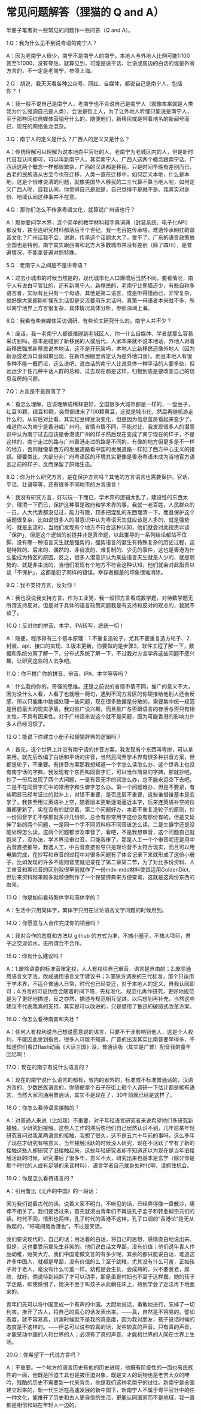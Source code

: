 # 常见问题解答（狸猫的 Q and A）

半册子笔者对一些常见的问题作一些问答（Q and A）。

1.Q：我为什么见不到说粤语的南宁人？

A：因为老南宁人很少，南宁不是南宁人的南宁，本地人与外地人比例可能1:100甚至1:1000，没有夸张，就算见到，可能是说平话、壮语或周边的白话的或是外省方言的，不一定是老南宁，参照上海。

2.Q：胡说，我天天看各种公众号、网红、自媒体，都说自己是南宁人，包括你？！

A：我一般不说自己是南宁人，老南宁也不会说自己是南宁人（就像本来就是人类我为什么强调自己是人类），会说是街上人，为了让外地人听懂只能说是南宁人，至于那些网红自媒体营销号什么的，随便他们，新移民或是带着地名的新闻号而已，现在的网络鱼龙混杂。

3.Q：南宁人的定义是什么？广西人的定义又是什么？

A：传统理解可以理解为说本地白平官壮的人，老南宁为老城区内的人，但是新时代自我认同即可，可以叫新南宁人，其实南宁人、广西人这两个概念跟南宁话、广西话这两个概念一样都很繁杂，广西的汉语都是移民，只是时间早晚有差别而已，古老的民族语从古至今也在迁移，人类一直在迁移中，如何定义本地，什么是本地，这是个很难说清的问题，就像美国华人移民的二三代算不算当地人呢，如何定义广西人呢，自我认同，你觉得自己是就是，自己觉得不是就不是。我其实对身份、地域认同这种事并不在意。

4.Q：那你们怎么不传承粤语文化，就算说广州话也行？

A：那你要问学术界，连个简单的教学材料和字典词典（封装系统、电子化API）都没有，甚至连研究材料都落后半个世纪，我一老百姓传承啥，难道传承网红的谐音文化？广州话我不会，谢谢，传承这个话题太大了，受不了。广东的语言政策放全国也是特例，南宁其实跟西南和北方大多数城市并没有差别（除了四川），是普遍情况，不能拿普遍对照特殊。

5.Q：老南宁人之间是不是讲粤语？

A：过去小城市的时候当然是的，现代城市化人口爆增后当然不同，要看情况，南宁人有说白平官壮的，还有新南宁人、新移民的，老南宁比熊猫还少，有些自称多语言者，实际有且只有一个母语，其他是第二语言，或是听得懂而已，非常复杂，就好像大家都能听懂东北话但是交流要用东北话吗，真第一母语者本来就不多，所以南宁地界上方言很复杂，具体情况具体分析，参照深圳上海。

6.Q：我看有些自媒体采访调研、有些论文研究什么的，南宁人并不少？

A：废话，我一老南宁人都很难碰到老城区人，你一什么自媒体、学者就那么容易采访到吗，基本是碰到了新移民的人或后代，人家本来就不说本地话，外地人对着新移民强求新移民说本地话，这不是开玩笑吗，本地人比新移民还像外地人（因为新派或老派口音如果出现，在新市民眼里肯定认为是外地口音）。而且本地人有很多种不能一概而论，这么说吧，说白话的南宁人比说具体一种平话的人要多些，但远远少于任几种平话人群的总和，过去现在都是这样，归根到底是要改变自己的信息茧房的问题。

7.Q：方言是不是衰落了？

A：看怎么理解，应该理解成稀释更好，全国很多大城市都是一样的，一盘豆子，红豆10颗，绿豆10颗，突然倒进来了100颗黄豆，这就是城市化，然后再随机游走什么的，从前后对比看，其实红豆绿豆没变化，但是因为信息茧房看起来变少了，难道你以为南宁是香港或广州吗，省情市情不同，不能对比，我发现很多人的潜意识中认为南宁过去应该是香港或广州的样子然后现在变成了南宁现在的样子，不是这样的，南宁走过的路与广州香港走过的路是不同的，有像的地方但更多是不一样的地方，否则就像拿西方的发展道路看中国的发展道路一样犯了西方中心主义的错误。硬要类比，大部分非广府粤语区的环境其实更像是香港粤语未成为当地官方语言之前的样子，反而保留了原始生态。

8.Q：你为什么研究方言，是在保护方言吗？其他的方言语言也需要保护，官话、平话、壮语等等，还有很多不同地市的方言语言！

A：我没有研究方言，好玩玩一下而已，学术界的逻辑太乱了，建设性的东西太少，理清一下而已，保护这种事是政府和学术界的事，我就一老百姓，人民群众的一员，人大代表都没见过，能力有限，顶多把混乱的东西理清一下。而且保护这个话题很复杂，比如说很多人的潜意识中认为粤语天生就应该是人多的、就是强势的、就是主流的，当他们发现有个地方不符合这种认知，他们就会对此指责以谈「保护」，但是这个逻辑的前提并非是真命题，以此推导的一系列结论都站不住脚，没有哪一种语言天生就是强势的，强势语言的诞生有特殊复杂的历史过程，这是特殊的、后来的、偶然的、非自发的、难复制的、少见的事件，这也是香港为什么能成为特区的原因。反之，很多人潜意识认为某些语言天生就是人少的、就是弱势的、就是非主流的，当他们发现有个地方不符合这种认知，他们就会对此指责以谈「不保护」，这都是犯了同样的错误，幸存者偏差的印象很难消除。

9.Q：我不支持方言，反对你！

A：我也没说我支持方言，作为工业党，我一般把方言看成数学题，对待数学题无所谓支持反对。但是对于具体的语言政策问题我是有支持和反对的观点的，我就不谈了。

10.Q：反对你的拼音、本字、IPA转写，统统一切！

A：随便，程序界有三个基本原理：1.不重复造轮子，尤其不要重复造方轮子、2.封装、api、接口的实现、3.版本更新。你要做的是步骤3，软件工程了解一下，数据和系统分离了解一下，分布式系统了解一下，不过我对方言学界这些问题不感兴趣，让研究这些的人去争吧。

11.Q：你不推广你的拼音、审音、IPA、本字等等吗？

A：什么我的你的，奇怪的思维。还是之前说的省情市情不同，推广的意义不大，因为没什么人看，人看了也就哦一两句，遇到不同方言区的你硬推给他别人还会反感，所以只能集中数据处理一些问题，现在很多数据是分散的，需要集中统一规范是目前最大的现实矛盾，我对推广没兴趣，而且推广与否跟语言的存活与否只有相关性，不具有因果性。对于广州话来说这个就不是问题，因为可能香港的影响力许多人已经习惯了。

12.Q：能说下你建立小册子和狸猫辞典的逻辑吗？

A：首先，这个世界上并没有南宁话的拼音方案，我发现有个东西叫粤拼，可以拿来用，就先后改编了白话和平话的拼音，当然民间至学术界有很多种拼音方案，但都是轮子，不重要。有拼音方案那我想知道一个字怎么读怎么办，这个世界上也没有南宁话的字典，我发现有个东西叫同音字汇，可以当作简易的字典，那就抄吧，抄了一份后发现了两个大问题，一是有音无字的词怎么办，总不能永远空下去吧，二是不在同音字汇中的常用字和生僻字怎么办。第一个问题难办，但是不要紧，有些明显已经考证过的就补上，对错不重要，是否底层不重要，这些谁借谁基本是玄学了，我甚至用过英语补上空，随着版本更新逐渐逼近本字，后来连英语补空的位置都更新了，实在没有的就空着，第二个问题好办，本着不重复造轮子的原则，抄一份同音字汇不够那就多抄几份呗，总会有些常用字这份没有那份有的，但是又延伸了新的两个问题，一是同一个字不同资料标不同音该怎么读，二是生僻字还是没能处理怎么读，这两个问题都涉及审音了，看吧，不是我想审音，这个问题自己就跑来了，没办法，学术界没审过音，只能我审了。那是人工一个个审音呢还是用中古音直接推导，我选人工，中古音直接推导只是理论音不太符合现实，而且可以用电脑完成，在抄写和审音的过程中对很多问题有了体会记录下来就形成了这份小册子，比如发现的许多不规则音变就记录在了第二章第二节，为了对比多份资料、人工审音和理论音的区别我很早前就作了一份mdx-mdd材料使其适用GoldenDict，但后来资料越来越多就顺便制作了一个狸猫辞典来方便查询，这就是这两份东西的由来。

13.Q：你是如何看待繁体字和简体字的？

A：生活中只用简体字，繁体字只用在讨论语言文字问题的时候用到。

14.Q：你愿意与人合作完成你的项目吗？

A：我对合作的态度和方法以 github 的方式为准，不搞小圈子，不搞大项目，君子之交淡如水，无所谓合不合作。

15.Q：你有什么建议吗？

A：1.废除语委的标准音审定权，人人有权给自己审音，语言是自由的；2.废除通用语言文字法，改成通用语言文字建议书；3.废除方调表的三代标准，那个只适用于学术界，不适合普通人日常，时代也已经变迁，对于本地人的定义，自我认同即可；4.方言的可证伪性会随着时间下降，先标准化、规范化再作研究，更好地规范是为了更好地描述，反之亦然，描述与规范相互促进。以后想到再补充，当然这些建议不代表我真的支持，其实是可以改进的，只是借用了鲁迅的破窗式改革方案。

16.Q：你怎么看待南普和夹壮？

A：任何人有权利说自己想说愿意说的语言，只要不干涉影响到他人，这是个人权利，不能因此受到指责。很多人可能不知道，广普的出现其实比南普要早得多，不知道你们看过flash动画《大话三国》没，普通话版（其实是广普）配音我的童年回忆啊！

17.Q：现在的南宁有说什么语言的？

A：现在的南宁说什么语言的都有，省内的省外的，标准或不标准普通话的，汉语方言的、少数民族语言的，你随便拿个石子在街上砸个人调研一下估计都是稀有语言，当然大家沟通用普通话，其实不是现在了，30年前就已经是这样了。

18.Q：你怎么看待语言接触的？

A：对普通人来说（比如我）不重要，对于年轻语言研究者来说希望他们多研究新接触，少研究旧接触。这些人工作的滞后性他们自己居然认识不到，几年前某年轻研究者问过我某两语言的接触，我想了很久，这不是五六十年前的事吗，这么多年了现在才研究有啥意义，当年接触活跃的时候没人研究，现在不活跃了早有了新的接触这些人却研究了旧接触起来，这些年轻研究者却不知道还以为现在是当年旧接触活跃的时候，研究滞后了很多年，意义不大，研究出来也基本是玄学（除非你是那个时代的人或有足够的录音材料），语言学者自己就身处时代啊，请抓住机会。

19.Q：你是怎么看待语言的？

A：引用鲁迅《无声的中国》的一段话：

因为我们说着古代的话，说着大家不明白，不听见的话，已经弄得像一盘散沙，痛痒不相关了。我们要活过来，首先就须由青年们不再说孔子孟子和韩愈柳宗元们的话。时代不同，情形也两样，孔子时代的香港不这样，孔子口调的“香港论”是无从做起的，“吁嗟阔哉香港也”，不过是笑话。

我们要说现代的，自己的话；用活着的白话，将自己的思想，感情直白地说出来。但是，这也要受前辈先生非笑的。他们说白话文卑鄙，没有价值；他们说年青人作品幼稚，贻笑大方。我们中国能做文言的有多少呢，其余的都只能说白话，难道这许多中国人，就都是卑鄙，没有价值的么？至于幼稚，尤其没有什么可羞，正如孩子对于老人，毫没有什么可羞一样。幼稚是会生长，会成熟的，只不要衰老，腐败，就好。倘说待到纯熟了才可以动手，那是虽是村妇也不至于这样蠢。她的孩子学走路，即使跌倒了，她决不至于叫孩子从此躺在床上，待到学会了走法再下地面来的。 

青年们先可以将中国变成一个有声的中国。大胆地说话，勇敢地进行，忘掉了一切利害，推开了古人，将自己的真心的话发表出来。——真，自然是不容易的。譬如态度，就不容易真，讲演时候就不是我的真态度，因为我对朋友，孩子说话时候的态度是不这样的。——但总可以说些较真的话，发些较真的声音。只有真的声音，才能感动中国的人和世界的人；必须有了真的声音，才能和世界的人同在世界上生活。

20.Q：你希望下一代说方言吗？

A：不重要。一个地方的语言历史有他的历史进程，他既有阶级性的一面也有民族性的一面，他既是压迫工具也是被压迫对象，既是文人的玩物也是老苦大众的呻吟，残酷的历史不需要新一代来背负，他是我们这种老南宁的过往。新南宁是全国建立起来的，新一代生活在高速发展的新中国下，新南宁人不属于粤平官壮中的任一种文化，能推开了历史和古人更自信的生活，更能认同国家而不是地域，我一直都是相信和站在年轻人一边的。



